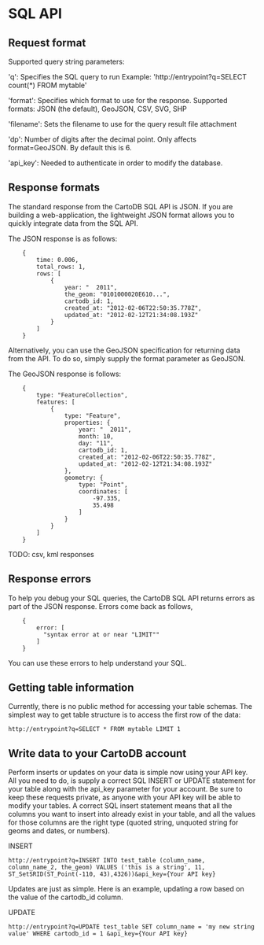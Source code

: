 SQL API
=======

Request format
--------------

Supported query string parameters:

  'q':        Specifies the SQL query to run
              Example:
              'http://entrypoint?q=SELECT count(*) FROM mytable'

  'format':   Specifies which format to use for the response.
              Supported formats: JSON (the default), GeoJSON,
              CSV, SVG, SHP

  'filename': Sets the filename to use for the query result 
              file attachment

  'dp':       Number of digits after the decimal point.
              Only affects format=GeoJSON.
              By default this is 6.

  'api_key':  Needed to authenticate in order to modify the database.

Response formats
----------------

The standard response from the CartoDB SQL API is JSON. If you are
building a web-application, the lightweight JSON format allows you to
quickly integrate data from the SQL API.

The JSON response is as follows:
```
    {
        time: 0.006,
        total_rows: 1,
        rows: [
            {
                year: "  2011",
                the_geom: "0101000020E610...",
                cartodb_id: 1,
                created_at: "2012-02-06T22:50:35.778Z",
                updated_at: "2012-02-12T21:34:08.193Z"
            }
        ]
    }
```

Alternatively, you can use the GeoJSON specification for returning data
from the API. To do so, simply supply the format parameter as GeoJSON.

The GeoJSON response is follows:
```
    {
        type: "FeatureCollection",
        features: [
            {
                type: "Feature",
                properties: {
                    year: "  2011",
                    month: 10,
                    day: "11",
                    cartodb_id: 1,
                    created_at: "2012-02-06T22:50:35.778Z",
                    updated_at: "2012-02-12T21:34:08.193Z"
                },
                geometry: {
                    type: "Point",
                    coordinates: [
                        -97.335,
                        35.498
                    ]
                }
            }
        ]
    }
```

TODO: csv, kml responses

Response errors
---------------

To help you debug your SQL queries, the CartoDB SQL API returns errors
as part of the JSON response. Errors come back as follows,

```
    {
        error: [
          "syntax error at or near "LIMIT""
        ]
    }
```

You can use these errors to help understand your SQL.


Getting table information
-------------------------

Currently, there is no public method for accessing your table schemas. The
simplest way to get table structure is to access the first row of the data:

    http://entrypoint?q=SELECT * FROM mytable LIMIT 1

Write data to your CartoDB account
----------------------------------

Perform inserts or updates on your data is simple now using your API
key. All you need to do, is supply a correct SQL INSERT or UPDATE
statement for your table along with the api_key parameter for your
account. Be sure to keep these requests private, as anyone with your API
key will be able to modify your tables. A correct SQL insert statement
means that all the columns you want to insert into already exist in
your table, and all the values for those columns are the right type
(quoted string, unquoted string for geoms and dates, or numbers).

INSERT

    http://entrypoint?q=INSERT INTO test_table (column_name, column_name_2, the_geom) VALUES ('this is a string', 11, ST_SetSRID(ST_Point(-110, 43),4326))&api_key={Your API key}

Updates are just as simple. Here is an example, updating a row based on
the value of the cartodb_id column.

UPDATE

    http://entrypoint?q=UPDATE test_table SET column_name = 'my new string value' WHERE cartodb_id = 1 &api_key={Your API key}


